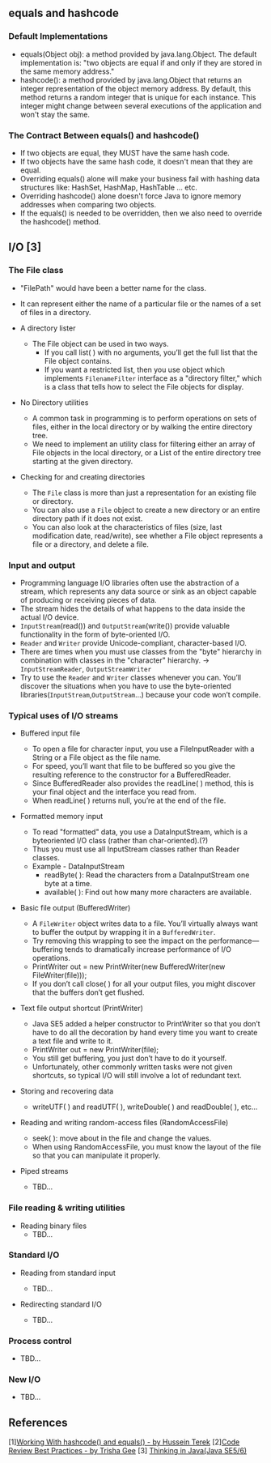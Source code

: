 ## equals and hashcode

### Default Implementations
* equals(Object obj): a method provided by java.lang.Object. The default implementation is: "two objects are equal if and only if they are stored in the same memory address."
* hashcode(): a method provided by java.lang.Object that returns an integer representation of the object memory address. By default, this method returns a random integer that is unique for each instance. This integer might change between several executions of the application and won't stay the same.

### The Contract Between equals() and hashcode()
* If two objects are equal, they MUST have the same hash code.
* If two objects have the same hash code, it doesn't mean that they are equal.
* Overriding equals() alone will make your business fail with hashing data structures like: HashSet, HashMap, HashTable ... etc.
* Overriding hashcode() alone doesn't force Java to ignore memory addresses when comparing two objects.
* If the equals() is needed to be overridden, then we also need to override the hashcode() method.

## I/O [3]

### The File class 
* "FilePath" would have been a better name for the class. 
* It can represent either the name of a particular file or the names of a set of files in a directory.

* A directory lister
    * The File object can be used in two ways. 
        * If you call list( ) with no arguments, you’ll get the full list that the File object contains. 
        * If you want a restricted list, then you use object which implements `FilenameFilter` interface as a "directory filter," which is a class that tells how to select the File objects for display.
    
* No Directory utilities 
    * A common task in programming is to perform operations on sets of files, either in the local directory or by walking the entire directory tree.
    * We need to implement an utility class for filtering either an array of File objects in the local directory, or a List<File> of the entire directory tree starting at the given directory.

* Checking for and creating directories 
    * The `File` class is more than just a representation for an existing file or directory. 
    * You can also use a `File` object to create a new directory or an entire directory path if it does not exist. 
    * You can also look at the characteristics of files (size, last modification date, read/write), see whether a File object represents a file or a directory, and delete a file.

### Input and output
* Programming language I/O libraries often use the abstraction of a stream, which represents any data source or sink as an object capable of producing or receiving pieces of data. 
* The stream hides the details of what happens to the data inside the actual I/O device.
* `InputStream`(read()) and `OutputStream`(write()) provide valuable functionality in the form of byte-oriented I/O.
* `Reader` and `Writer` provide Unicode-compliant, character-based I/O.
* There are times when you must use classes from the "byte" hierarchy in combination with classes in the "character" hierarchy. -> `InputStreamReader`, `OutputStreamWriter`
* Try to use the `Reader` and `Writer` classes whenever you can. You’ll discover the situations when you have to use the byte-oriented libraries(`InputStream`,`OutputStream`...) because your code won’t compile.        

### Typical uses of I/O streams
* Buffered input file
    * To open a file for character input, you use a FileInputReader with a String or a File object as the file name. 
    * For speed, you’ll want that file to be buffered so you give the resulting reference to the constructor for a BufferedReader. 
    * Since BufferedReader also provides the readLine( ) method, this is your final object and the interface you read from. 
    * When readLine( ) returns null, you’re at the end of the file.

* Formatted memory input 
    * To read "formatted" data, you use a DataInputStream, which is a byteoriented I/O class (rather than char-oriented).(?) 
    * Thus you must use all InputStream classes rather than Reader classes.
    * Example - DataInputStream
        * readByte( ): Read the characters from a DataInputStream one byte at a time.
        * available( ): Find out how many more characters are available.
           
* Basic file output (BufferedWriter)
    * A `FileWriter` object writes data to a file. You’ll virtually always want to buffer the output by wrapping it in a `BufferedWriter`. 
    * Try removing this wrapping to see the impact on the performance—buffering tends to dramatically increase performance of I/O operations.
    * PrintWriter out = new PrintWriter(new BufferedWriter(new FileWriter(file))); 
    * If you don’t call close( ) for all your output files, you might discover that the buffers don’t get flushed.
    
* Text file output shortcut (PrintWriter)
    * Java SE5 added a helper constructor to PrintWriter so that you don’t have to do all the decoration by hand every time you want to create a text file and write to it.
    * PrintWriter out = new PrintWriter(file); 
    * You still get buffering, you just don’t have to do it yourself. 
    * Unfortunately, other commonly written tasks were not given shortcuts, so typical I/O will still involve a lot of redundant text.
    
* Storing and recovering data
    * writeUTF( ) and readUTF( ),  writeDouble( ) and readDouble( ), etc...
    
* Reading and writing random-access files (RandomAccessFile)
    * seek( ): move about in the file and change the values.
    * When using RandomAccessFile, you must know the layout of the file so that you can manipulate it properly.

* Piped streams
    * TBD... 
    
### File reading & writing utilities
* Reading binary files
    * TBD...
     
### Standard I/O
* Reading from standard input
    * TBD...

* Redirecting standard I/O
    * TBD...
    
### Process control
* TBD...
### New I/O
* TBD...         


## References
[1][Working With hashcode() and equals() - by Hussein Terek](https://dzone.com/articles/working-with-hashcode-and-equals-in-java)
[2][Code Review Best Practices - by Trisha Gee](https://youtu.be/a9_0UUUNt-Y)
[3] [Thinking in Java(Java SE5/6)](https://www.amazon.com/Thinking-Java-4th-Bruce-Eckel/dp/0131872486)